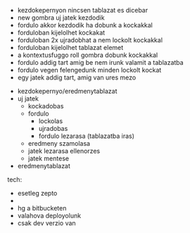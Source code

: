 - kezdokepernyon nincsen tablazat es dicebar
- new gombra uj jatek kezdodik
- fordulo akkor kezdodik ha dobunk a kockakkal
- forduloban kijelolhet kockakat
- forduloban 2x ujradobhat a nem lockolt kockakkal 
- forduloban kijelolhet tablazat elemet
- a kontextusfuggo roll gombra dobunk kockakkal
- fordulo addig tart amig be nem irunk valamit a tablazatba
- fordulo vegen felengedunk minden lockolt kockat
- egy jatek addig tart, amig van ures mezo


* kezdokepernyo/eredmenytablazat
* uj jatek
    * kockadobas
    * fordulo
        * lockolas
        * ujradobas
        * fordulo lezarasa (tablazatba iras)
    * eredmeny szamolasa
    * jatek lezarasa ellenorzes
    * jatek mentese
* eredmenytablazat
    
    
tech:

* esetleg zepto
* <meta name="viewport" content="width=device-width">
* hg a bitbucketen
* valahova deployolunk
* csak dev verzio van